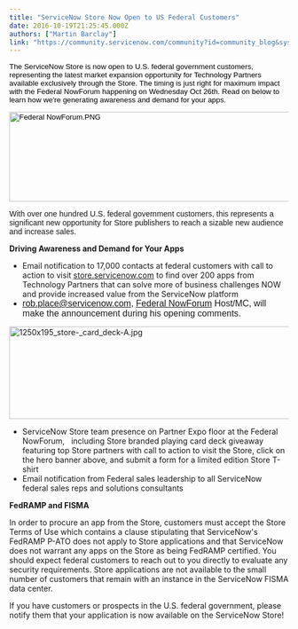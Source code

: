 ```yaml
---
title: "ServiceNow Store Now Open to US Federal Customers"
date: 2016-10-19T21:25:45.000Z
authors: ["Martin Barclay"]
link: "https://community.servicenow.com/community?id=community_blog&sys_id=746daa29dbd0dbc01dcaf3231f961923"
---
```

<p><span style="color: black; font-size: 10pt; font-family: Arial, sans-serif;">The ServiceNow Store is now open to U.S. federal government customers, representing the latest market expansion opportunity for Technology Partners available exclusively through the Store. The timing is just right for maximum impact with the Federal NowForum happening on Wednesday Oct 26th. Read on below to learn how we're generating awareness and demand for your apps.</span></p><p></p><p><span style="color: black; font-size: 10pt; font-family: Arial, sans-serif;"><img   alt="Federal NowForum.PNG" class="image-1 jive-image" height="162" src="63ad40cedb5c1344e9737a9e0f9619db.iix" style="height: 162px; width: 1154.48px;" width="1155"/></span></p><p></p><p></p><p><span style="font-family: arial, helvetica, sans-serif;">With over one hundred U.S. federal government customers, this represents a significant new opportunity for Store publishers to reach a sizable new audience and increase sales. </span></p><p></p><p><strong>Driving Awareness and Demand for Your Apps</strong></p><ul><li>Email notification to 17,000 contacts at federal customers with call to action to visit <a title="tore.servicenow.com/" href="https://store.servicenow.com/">store.servicenow.com</a> to find over 200 apps from Technology Partners that can solve more of business challenges NOW and provide increased value from the ServiceNow platform</li><li><span style="font-size: 12pt; font-family: Calibri, sans-serif;"><a title="rob.place@servicenow.com" __default_attr="25443" __jive_macro_name="user" class="jive_macro jive_macro_user" data-orig-content="rob.place@servicenow.com" data-renderedposition="407.2301025390625_37.99715805053711_197_20" href="/community?id=community_user_profile&user=94a2566ddbd81fc09c9ffb651f96192e">rob.place@servicenow.com</a>, <a title="w.servicenow.com/nowforum-federal.html" href="http://www.servicenow.com/nowforum-federal.html">Federal NowForum</a> Host/MC, will make the announcement during his opening comments.</span></li></ul><p></p><p><img   alt="1250x195_store-_card_deck-A.jpg" class="image-2 jive-image" height="167" src="c78de77ddb9893041dcaf3231f9619de.iix" style="width: 1069px; height: 167.176px;" width="1069"/></p><p></p><ul><li>ServiceNow Store team presence on Partner Expo floor at the Federal NowForum,   including Store branded playing card deck giveaway featuring top Store partners with call to action to visit the Store, click on the hero banner above, and submit a form for a limited edition Store T-shirt</li><li>Email notification from Federal sales leadership to all ServiceNow federal sales reps and solutions consultants</li></ul><p></p><p><strong>FedRAMP and FISMA</strong></p><p>In order to procure an app from the Store, customers must accept the Store Terms of Use which contains a clause stipulating that ServiceNow's FedRAMP P-ATO does not apply to Store applications and that ServiceNow does not warrant any apps on the Store as being FedRAMP certified. You should expect federal customers to reach out to you directly to evaluate any security requirements. Store applications are not available to the small number of customers that remain with an instance in the ServiceNow FISMA data center.</p><p></p><p>If you have customers or prospects in the U.S. federal government, please notify them that your application is now available on the ServiceNow Store!</p>